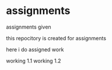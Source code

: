 # assignments
assignments given


this repocitory is created for assignments


here i do assigned work


working 1.1
working 1.2
